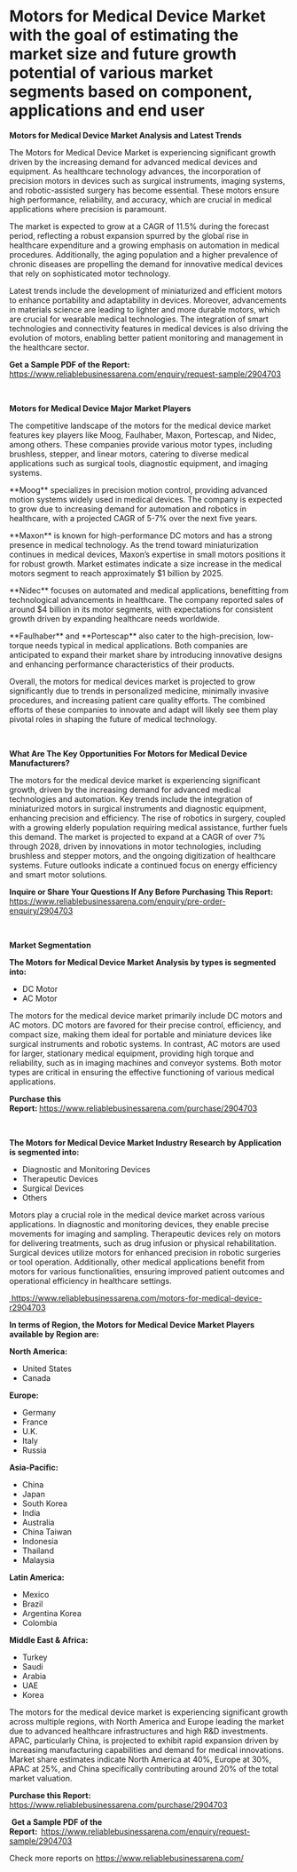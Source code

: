 <p><h1>Motors for Medical Device Market with the goal of estimating the market size and future growth potential of various market segments based on component, applications and end user</h1></p><p><strong>Motors for Medical Device Market Analysis and Latest Trends</strong></p>
<p><p>The Motors for Medical Device Market is experiencing significant growth driven by the increasing demand for advanced medical devices and equipment. As healthcare technology advances, the incorporation of precision motors in devices such as surgical instruments, imaging systems, and robotic-assisted surgery has become essential. These motors ensure high performance, reliability, and accuracy, which are crucial in medical applications where precision is paramount.</p><p>The market is expected to grow at a CAGR of 11.5% during the forecast period, reflecting a robust expansion spurred by the global rise in healthcare expenditure and a growing emphasis on automation in medical procedures. Additionally, the aging population and a higher prevalence of chronic diseases are propelling the demand for innovative medical devices that rely on sophisticated motor technology.</p><p>Latest trends include the development of miniaturized and efficient motors to enhance portability and adaptability in devices. Moreover, advancements in materials science are leading to lighter and more durable motors, which are crucial for wearable medical technologies. The integration of smart technologies and connectivity features in medical devices is also driving the evolution of motors, enabling better patient monitoring and management in the healthcare sector.</p></p>
<p><strong>Get a Sample PDF of the Report:&nbsp;</strong> <a href="https://www.reliablebusinessarena.com/enquiry/request-sample/2904703?utm_campaign=2805&utm_medium=2&utm_source=Github&utm_content=ia&utm_term=12032025&utm_id=motors-for-medical-device">https://www.reliablebusinessarena.com/enquiry/request-sample/2904703</a></p>
<p>&nbsp;</p>
<p><strong>Motors for Medical Device Major Market Players</strong></p>
<p><p>The competitive landscape of the motors for the medical device market features key players like Moog, Faulhaber, Maxon, Portescap, and Nidec, among others. These companies provide various motor types, including brushless, stepper, and linear motors, catering to diverse medical applications such as surgical tools, diagnostic equipment, and imaging systems.</p><p>**Moog** specializes in precision motion control, providing advanced motion systems widely used in medical devices. The company is expected to grow due to increasing demand for automation and robotics in healthcare, with a projected CAGR of 5-7% over the next five years.</p><p>**Maxon** is known for high-performance DC motors and has a strong presence in medical technology. As the trend toward miniaturization continues in medical devices, Maxon’s expertise in small motors positions it for robust growth. Market estimates indicate a size increase in the medical motors segment to reach approximately $1 billion by 2025.</p><p>**Nidec** focuses on automated and medical applications, benefitting from technological advancements in healthcare. The company reported sales of around $4 billion in its motor segments, with expectations for consistent growth driven by expanding healthcare needs worldwide.</p><p>**Faulhaber** and **Portescap** also cater to the high-precision, low-torque needs typical in medical applications. Both companies are anticipated to expand their market share by introducing innovative designs and enhancing performance characteristics of their products.</p><p>Overall, the motors for medical devices market is projected to grow significantly due to trends in personalized medicine, minimally invasive procedures, and increasing patient care quality efforts. The combined efforts of these companies to innovate and adapt will likely see them play pivotal roles in shaping the future of medical technology.</p></p>
<p>&nbsp;</p>
<p><strong>What Are The Key Opportunities For Motors for Medical Device Manufacturers?</strong></p>
<p><p>The motors for the medical device market is experiencing significant growth, driven by the increasing demand for advanced medical technologies and automation. Key trends include the integration of miniaturized motors in surgical instruments and diagnostic equipment, enhancing precision and efficiency. The rise of robotics in surgery, coupled with a growing elderly population requiring medical assistance, further fuels this demand. The market is projected to expand at a CAGR of over 7% through 2028, driven by innovations in motor technologies, including brushless and stepper motors, and the ongoing digitization of healthcare systems. Future outlooks indicate a continued focus on energy efficiency and smart motor solutions.</p></p>
<p><strong>Inquire or Share Your Questions If Any Before Purchasing This Report:</strong> <a href="https://www.reliablebusinessarena.com/enquiry/pre-order-enquiry/2904703?utm_campaign=2805&utm_medium=2&utm_source=Github&utm_content=ia&utm_term=12032025&utm_id=motors-for-medical-device">https://www.reliablebusinessarena.com/enquiry/pre-order-enquiry/2904703</a></p>
<p>&nbsp;</p>
<p><strong>Market Segmentation</strong></p>
<p><strong>The Motors for Medical Device Market Analysis by types is segmented into:</strong></p>
<p><ul><li>DC Motor</li><li>AC Motor</li></ul></p>
<p><p>The motors for the medical device market primarily include DC motors and AC motors. DC motors are favored for their precise control, efficiency, and compact size, making them ideal for portable and miniature devices like surgical instruments and robotic systems. In contrast, AC motors are used for larger, stationary medical equipment, providing high torque and reliability, such as in imaging machines and conveyor systems. Both motor types are critical in ensuring the effective functioning of various medical applications.</p></p>
<p><strong>Purchase this Report:&nbsp;</strong><a href="https://www.reliablebusinessarena.com/purchase/2904703?utm_campaign=2805&utm_medium=2&utm_source=Github&utm_content=ia&utm_term=12032025&utm_id=motors-for-medical-device">https://www.reliablebusinessarena.com/purchase/2904703</a></p>
<p>&nbsp;</p>
<p><strong>The Motors for Medical Device Market Industry Research by Application is segmented into:</strong></p>
<p><ul><li>Diagnostic and Monitoring Devices</li><li>Therapeutic Devices</li><li>Surgical Devices</li><li>Others</li></ul></p>
<p><p>Motors play a crucial role in the medical device market across various applications. In diagnostic and monitoring devices, they enable precise movements for imaging and sampling. Therapeutic devices rely on motors for delivering treatments, such as drug infusion or physical rehabilitation. Surgical devices utilize motors for enhanced precision in robotic surgeries or tool operation. Additionally, other medical applications benefit from motors for various functionalities, ensuring improved patient outcomes and operational efficiency in healthcare settings.</p></p>
<p><a href="https://www.reliablebusinessarena.com/motors-for-medical-device-r2904703?utm_campaign=2805&utm_medium=2&utm_source=Github&utm_content=ia&utm_term=12032025&utm_id=motors-for-medical-device">&nbsp;https://www.reliablebusinessarena.com/motors-for-medical-device-r2904703</a></p>
<p><strong>In terms of Region, the Motors for Medical Device Market Players available by Region are:</strong></p>
<p>
    <p> <strong> North America: </strong>
        <ul>
            <li>United States</li>
            <li>Canada</li>
        </ul>
        </p> 
    <p> <strong> Europe: </strong>
        <ul>
            <li>Germany</li>
            <li>France</li>
            <li>U.K.</li>
            <li>Italy</li>
            <li>Russia</li>
        </ul>
        </p> 
    <p> <strong> Asia-Pacific: </strong>
        <ul>
            <li>China</li>
            <li>Japan</li>
            <li>South Korea</li>
            <li>India</li>
            <li>Australia</li>
            <li>China Taiwan</li>
            <li>Indonesia</li>
            <li>Thailand</li>
            <li>Malaysia</li>
        </ul>
        </p> 
    <p> <strong> Latin America: </strong>
        <ul>
            <li>Mexico</li>
            <li>Brazil</li>
            <li>Argentina Korea</li>
            <li>Colombia</li>
        </ul>
        </p> 
    <p> <strong> Middle East & Africa: </strong>
        <ul>
            <li>Turkey</li>
            <li>Saudi</li>
            <li>Arabia</li>
            <li>UAE</li>
            <li>Korea</li>
        </ul>
    </p>
    </p>
<p><p>The motors for the medical device market is experiencing significant growth across multiple regions, with North America and Europe leading the market due to advanced healthcare infrastructures and high R&D investments. APAC, particularly China, is projected to exhibit rapid expansion driven by increasing manufacturing capabilities and demand for medical innovations. Market share estimates indicate North America at 40%, Europe at 30%, APAC at 25%, and China specifically contributing around 20% of the total market valuation.</p></p>
<p><strong>Purchase this Report: </strong><a href="https://www.reliablebusinessarena.com/purchase/2904703?utm_campaign=2805&utm_medium=2&utm_source=Github&utm_content=ia&utm_term=12032025&utm_id=motors-for-medical-device">https://www.reliablebusinessarena.com/purchase/2904703</a></p>
<p>&nbsp;<strong>Get a Sample PDF of the Report:&nbsp;&nbsp;</strong><a href="https://www.reliablebusinessarena.com/enquiry/request-sample/2904703?utm_campaign=2805&utm_medium=2&utm_source=Github&utm_content=ia&utm_term=12032025&utm_id=motors-for-medical-device">https://www.reliablebusinessarena.com/enquiry/request-sample/2904703</a></p>
<p><strong></strong></p>
<p>Check more reports on <a href="https://www.reliablebusinessarena.com/?utm_campaign=2805&utm_medium=2&utm_source=Github&utm_content=ia&utm_term=12032025&utm_id=motors-for-medical-device">https://www.reliablebusinessarena.com/</a></p>